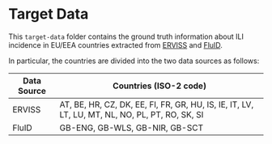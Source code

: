 # Target Data
This `target-data` folder contains the ground truth information about ILI incidence in EU/EEA countries extracted from [ERVISS](https://erviss.org/) and [FluID](https://www.who.int/teams/global-influenza-programme/surveillance-and-monitoring/fluid). 

In particular, the countries are divided into the two data sources as follows:

| Data Source | Countries (ISO-2 code) |
| -------- | -------- |
| ERVISS | AT, BE, HR, CZ, DK, EE, FI, FR, GR, HU, IS, IE, IT, LV, LT, LU, MT, NL, NO, PL, PT, RO, SK, SI|
| FluID | GB-ENG, GB-WLS, GB-NIR, GB-SCT |
